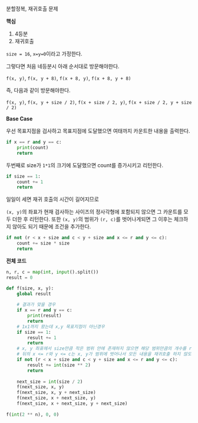 분할정복, 재귀호출 문제



**핵심**

1. 4등분
2. 재귀호출



`size = 16`, `x=y=0`이라고 가정한다.

그렇다면 처음 네등분시 아래 순서대로 방문해야한다.

`f(x, y)`, `f(x, y + 8)`, `f(x + 8, y)`, `f(x + 8, y + 8)`

즉, 다음과 같이 방문해야한다.

`f(x, y)`, `f(x, y + size / 2)`, `f(x + size / 2, y)`, `f(x + size / 2, y + size / 2)`



**Base Case**

우선 목표지점을 검사하고 목표지점에 도달했으면 여태까지 카운트한 내용을 출력한다.

```python
if x == r and y == c:
    print(count)
    return
```

두번째로 size가 `1*1`의 크기에 도달했으면 count를 증가시키고 리턴한다.

```python
if size == 1:
    count += 1
    return
```

일일이 세면 재귀 호출의 시간이 길어지므로

 `(x, y)`의 좌표가 현재 검사하는 사이즈의 정사각형에 포함되지 않으면 그 카운트를 모두 더한 후 리턴한다. 또한 `(x, y)`의 범위가 `(r, c)`를 벗어나게되면 그 이후는 체크하지 않아도 되기 때문에 조건을 추가한다.

```python
if not (r < x + size and c < y + size and x <= r and y <= c):
    count += size * size
    return
```



**전체 코드**

```python
n, r, c = map(int, input().split())
result = 0

def f(size, x, y):
    global result
    
    # 결과가 맞을 경우
    if x == r and y == c:
        print(result)
        return
    # 1x1까지 왔는데 x,y 목표지점이 아닌경우
    if size == 1:
        result += 1
        return
    # x, y 좌표에서 size만큼 작은 범위 안에 존재하지 않으면 해당 범위만큼의 개수를 result에 추가
    # 뒤의 x <= r와 y <= c는 x, y가 범위에 벗어나서 모든 내용을 재귀호출 하지 않도록 하기위해 제약을 건다.
    if not (r < x + size and c < y + size and x <= r and y <= c):
        result += int(size ** 2)
        return
    
    next_size = int(size / 2)
    f(next_size, x, y)
    f(next_size, x, y + next_size)
    f(next_size, x + next_size, y)
    f(next_size, x + next_size, y + next_size)
    
f(int(2 ** n), 0, 0)
```


